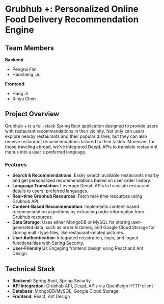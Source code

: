 # Grubhub +: Personalized Online Food Delivery Recommendation Engine

## Team Members
**Backend**:
- Pengrui Fan
- Haocheng Liu

**Frontend**:
- Hang Ji
- Xinyu Chen

## Project Overview
Grubhub + is a full-stack Spring Boot application designed to provide users with restaurant recommendations in their vicinity. Not only can users explore nearby restaurants and their popular dishes, but they can also receive restaurant recommendations tailored to their tastes. Moreover, for those traveling abroad, we've integrated DeepL APIs to translate restaurant menus into a user's preferred language. 

### Features
- **Search & Recommendations**: Easily search available restaurants nearby and get personalized recommendations based on user order history.
- **Language Translation**: Leverage DeepL APIs to translate restaurant details to users' preferred languages.
- **Real-time Grubhub Resources**: Fetch real-time resources using Grubhub API.
- **Content-Based Recommendation**: Implements content-based recommendation algorithms by extracting order information from Grubhub resources.
- **Data Storage**: Uses either MongoDB or MySQL for storing user-generated data, such as order histories, and Google Cloud Storage for storing multi-type files, like restaurant-related pictures.
- **User Authentication**: Integrated registration, login, and logout functionalities with Spring Security.
- **User-Friendly UI**: Engaging frontend design using React and Ant Design.

## Technical Stack
- **Backend**: Spring Boot, Spring Security
- **API Integration**: Grubhub API, DeepL APIs via OpenFeign HTTP client
- **Database**: MongoDB/MySQL, Google Cloud Storage
- **Frontend**: React, Ant Design



